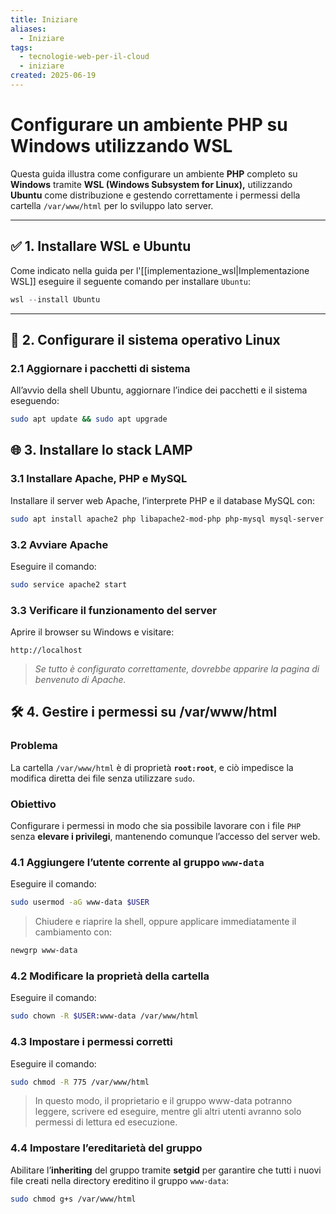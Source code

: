 ```yaml
---
title: Iniziare
aliases:
  - Iniziare
tags:
  - tecnologie-web-per-il-cloud
  - iniziare
created: 2025-06-19
---
```

# Configurare un ambiente PHP su Windows utilizzando WSL

Questa guida illustra come configurare un ambiente **PHP** completo su **Windows** tramite **WSL (Windows Subsystem for Linux),** utilizzando **Ubuntu** come distribuzione e gestendo correttamente i permessi della cartella `/var/www/html` per lo sviluppo lato server.

---
## ✅ 1. Installare WSL e Ubuntu
Come indicato nella guida per l'[[implementazione_wsl|Implementazione WSL]] eseguire il seguente comando per installare `Ubuntu`:

```powershell
wsl --install Ubuntu 
```

---
## 🔧 2. Configurare il sistema operativo Linux
### 2.1 Aggiornare i pacchetti di sistema
All’avvio della shell Ubuntu, aggiornare l’indice dei pacchetti e il sistema eseguendo:

```bash
sudo apt update && sudo apt upgrade
```

## 🌐 3. Installare lo stack LAMP
### 3.1 Installare Apache, PHP e MySQL
Installare il server web Apache, l’interprete PHP e il database MySQL con:

```bash
sudo apt install apache2 php libapache2-mod-php php-mysql mysql-server
```

### 3.2 Avviare Apache
Eseguire il comando:

```bash
sudo service apache2 start
```

### 3.3 Verificare il funzionamento del server
Aprire il browser su Windows e visitare:

```
http://localhost
```

> _Se tutto è configurato correttamente, dovrebbe apparire la pagina di benvenuto di Apache._

## 🛠️ 4. Gestire i permessi su /var/www/html
### Problema
La cartella `/var/www/html` è di proprietà **`root:root`**, e ciò impedisce la modifica diretta dei file senza utilizzare `sudo`.

### Obiettivo
Configurare i permessi in modo che sia possibile lavorare con i file `PHP` senza **elevare i privilegi**, mantenendo comunque l’accesso del server web.

### 4.1 Aggiungere l’utente corrente al gruppo `www-data`
Eseguire il comando:

```bash
sudo usermod -aG www-data $USER
```

> Chiudere e riaprire la shell, oppure applicare immediatamente il cambiamento con:

```bash
newgrp www-data
```

### 4.2 Modificare la proprietà della cartella
Eseguire il comando:

```bash
sudo chown -R $USER:www-data /var/www/html
```

### 4.3 Impostare i permessi corretti
Eseguire il comando:

```bash
sudo chmod -R 775 /var/www/html
```

>In questo modo, il proprietario e il gruppo www-data potranno leggere, scrivere ed eseguire, mentre gli altri utenti avranno solo permessi di lettura ed esecuzione.

### 4.4 Impostare l’ereditarietà del gruppo
Abilitare l’**inheriting** del gruppo tramite **setgid** per garantire che tutti i nuovi file creati nella directory ereditino il gruppo `www-data`:

```bash
sudo chmod g+s /var/www/html
```


